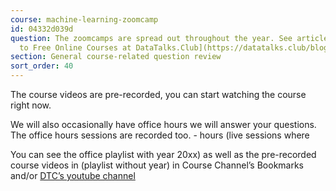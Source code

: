 ```yaml
---
course: machine-learning-zoomcamp
id: 04332d039d
question: The zoomcamps are spread out throughout the year. See article  [A Guide
  to Free Online Courses at DataTalks.Club](https://datatalks.club/blog/guide-to-free-online-courses-at-datatalks-club.html)
section: General course-related question review
sort_order: 40
---
```


The course videos are pre-recorded, you can start watching the course right now.

We will also occasionally have office hours we will answer your questions. The office hours sessions are recorded too. -  hours (live sessions where

You can see the office playlist with year 20xx) as well as the pre-recorded course videos in (playlist without year) in Course Channel’s Bookmarks and/or  [DTC’s youtube channel](https://www.youtube.com/@DataTalksClub/playlists)

